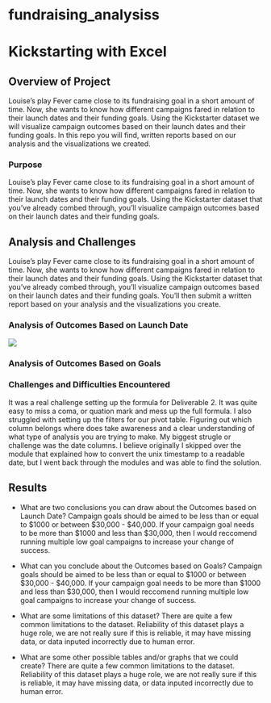 # fundraising_analysiss

# Kickstarting with Excel

## Overview of Project
Louise’s play Fever came close to its fundraising goal in a short amount of time. Now, she wants to know how different campaigns fared in relation to their launch dates and their funding goals. Using the Kickstarter dataset we will visualize campaign outcomes based on their launch dates and their funding goals. In this repo you will find, written reports based on our analysis and the visualizations we created.


### Purpose
Louise’s play Fever came close to its fundraising goal in a short amount of time. Now, she wants to know how different campaigns fared in relation to their launch dates and their funding goals. Using the Kickstarter dataset that you’ve already combed through, you’ll visualize campaign outcomes based on their launch dates and their funding goals.
## Analysis and Challenges
Louise’s play Fever came close to its fundraising goal in a short amount of time. Now, she wants to know how different campaigns fared in relation to their launch dates and their funding goals. Using the Kickstarter dataset that you’ve already combed through, you’ll visualize campaign outcomes based on their launch dates and their funding goals. You’ll then submit a written report based on your analysis and the visualizations you create.

### Analysis of Outcomes Based on Launch Date
![](resources/)
### Analysis of Outcomes Based on Goals

### Challenges and Difficulties Encountered
It was a real challenge setting up the formula for Deliverable 2. It was quite easy to miss a coma, or quation mark and mess up the full formula. I also struggled with setting up the filters for our pivot table. Figuring out which column belongs where does take awareness and a clear understanding of what type of analysis you are trying to make. My biggest strugle or challenge was the date columns. I believe originally I skipped over the module that explained how to convert the unix timestamp to a readable date, but I went back through the modules and was able to find the solution.
## Results

- What are two conclusions you can draw about the Outcomes based on Launch Date?
Campaign goals should be aimed to be less than or equal to $1000 or between $30,000 - $40,000. If your campaign goal needs to be more than $1000 and less than $30,000, then I would reccomend running multiple low goal campaigns to increase your change of success.

- What can you conclude about the Outcomes based on Goals?
Campaign goals should be aimed to be less than or equal to $1000 or between $30,000 - $40,000. If your campaign goal needs to be more than $1000 and less than $30,000, then I would reccomend running multiple low goal campaigns to increase your change of success.

- What are some limitations of this dataset?
There are quite a few common limitations to the dataset. Reliability of this dataset plays a huge role, we are not really sure if this is reliable, it may have missing data, or data inputed incorrectly due to human error.
- What are some other possible tables and/or graphs that we could create?
There are quite a few common limitations to the dataset. Reliability of this dataset plays a huge role, we are not really sure if this is reliable, it may have missing data, or data inputed incorrectly due to human error.
